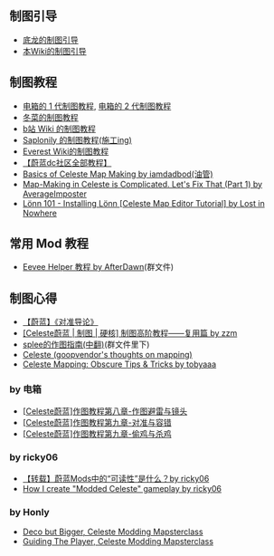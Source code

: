 ## 制图引导
* [底龙的制图引导](https://www.bilibili.com/video/BV1WwFvebEyP)
* [本Wiki的制图引导](./start/start.md)

## 制图教程
* [电箱的 1 代制图教程](https://www.bilibili.com/video/BV1tR4y1X7wu), [电箱的 2 代制图教程](https://www.bilibili.com/video/av354525627)
* [冬菜的制图教程](../assets/mappings/overall/mod制作教程%5B冬菜%5D.pdf)
* [b站 Wiki 的制图教程](https://wiki.biligame.com/celeste/%E9%A6%96%E9%A1%B5)
* [Saplonily 的制图教程(施工ing)](https://saplonily.top/celeste_mod_tutorial/)
* [Everest Wiki的制图教程](https://github.com/EverestAPI/Resources/wiki)
* [【蔚蓝dc社区全部教程】](https://docs.qq.com/sheet/DSHBRcE5pUWtnckJj?tab=000001)
* [Basics of Celeste Map Making by iamdadbod(油管)](https://www.youtube.com/watch?v=TqoQdNZ_CRA)
* [Map-Making in Celeste is Complicated. Let's Fix That (Part 1) by AverageImposter](https://www.youtube.com/watch?v=gzHQOnYHaO0)
* [Lönn 101 - Installing Lönn [Celeste Map Editor Tutorial] by Lost in Nowhere](https://www.youtube.com/watch?v=_1WWLDJhO3k&list=PL6zs9BBf3ArgrYqIB6mSAjuaKolU6q1Q-&index=1)

## 常用 Mod 教程
* [Eevee Helper 教程 by AfterDawn]()(群文件)

## 制图心得
* [【蔚蓝】《对准导论》](https://www.bilibili.com/video/BV1UP411w7d2)
* [[Celeste蔚蓝 | 制图 | 硬核] 制图高阶教程——复用篇 by zzm](https://www.bilibili.com/video/BV17Y411R7jA/)
* [splee的作图指南(中翻)]()(群文件里下)
* [Celeste (goopvendor's thoughts on mapping)](https://docs.google.com/document/d/182rHbY0aYmMoVH9ffMRyKwDRlBU5qG3PyJXHJfghDkA/edit?tab=t.0)
* [Celeste Mapping: Obscure Tips & Tricks by tobyaaa](https://docs.google.com/document/d/1t2_mr7VNGJ7q4BfsvfrZ9Se5g449Ppjxlsy_rozPMRo/edit?tab=t.0)

### by 电箱
* [[Celeste蔚蓝]作图教程第八章-作图避雷与镜头](https://www.bilibili.com/video/BV1qY411R7MY)
* [[Celeste蔚蓝]作图教程第九章-对准与容错](https://www.bilibili.com/video/BV1qY411R7MY)
* [[Celeste蔚蓝]作图教程第九章-偷鸡与杀鸡](https://www.bilibili.com/video/BV1SA411974R)

### by ricky06
* [【转载】蔚蓝Mods中的“可读性”是什么？by ricky06](https://www.bilibili.com/video/BV1QJKWzEEJR/)
* [How I create "Modded Celeste" gameplay by ricky06](https://www.youtube.com/watch?v=KpPkyR3yfeY)


### by Honly
* [Deco but Bigger, Celeste Modding Mapsterclass](https://www.youtube.com/watch?v=XDWQ40-C0YM&list=PLErPMvePYJWlg1z2O208ZL12q3HtkmTCJ&index=1)
* [Guiding The Player, Celeste Modding Mapsterclass](https://www.youtube.com/watch?v=BpHwqZExlKg&list=PLErPMvePYJWlg1z2O208ZL12q3HtkmTCJ&index=2)
